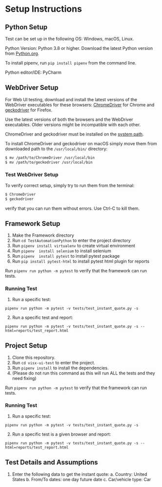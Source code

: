 # Setup Instructions

## Python Setup

Test can be set up in the following OS: Windows, macOS, Linux.

Python Version: Python 3.8 or higher.
Download the latest Python version from [Python.org](https://www.python.org/downloads/).

To install pipenv, run `pip install pipenv` from the command line.

Python editor/IDE: PyCharm

## WebDriver Setup

For Web UI testing, download and install the latest versions of the WebDriver executables
for these browsers: [ChromeDriver](https://sites.google.com/a/chromium.org/chromedriver/) for Chrome
and [geckodriver](https://github.com/mozilla/geckodriver/releases) for Firefox.

Use the latest versions of both the browsers and the WebDriver executables.
Older versions might be incompatible with each other.

ChromeDriver and geckodriver must be installed on the
[system path](https://en.wikipedia.org/wiki/PATH_(variable)).


To install ChromeDriver and geckodriver on macOS
simply move them from downloaded path to the `/usr/local/bin/` directory:

```bash
$ mv /path/to/ChromeDriver /usr/local/bin
$ mv /path/to/geckodriver /usr/local/bin
```

### Test WebDriver Setup

To verify correct setup, simply try to run them from the terminal:

```bash
$ ChromeDriver
$ geckodriver
```

verify that you can run them without errors.
Use Ctrl-C to kill them.

## Framework Setup
1. Make the Framework directory
2. Run `cd TestAutomationPython` to enter the project directory
3. Run `pipenv install virtualenv` to create virtual environment
4. Run `pipenv  install selenium` to install selenium
5. Run `pipenv  install pytest` to install pytest package
6. Run `pip install pytest-html` to install pytest html plugin for reports


Run `pipenv run python -m pytest` to verify that the framework can run tests.

### Running Test
1. Run a specific test:
```
pipenv run python -m pytest -v tests/test_instant_quote.py -s
```
2. Run a specific test  and report:
```
pipenv run python -m pytest -v tests/test_instant_quote.py -s --html=reports/test_report.html
```

## Project Setup

1. Clone this repository.
2. Run `cd visx-ui-test` to enter the project.
3. Run `pipenv install` to install the dependencies.
4. (Please do not run this command as this will run ALL the tests and they need fixing)

Run `pipenv run python -m pytest` to verify that the framework can run tests.

### Running Test
1. Run a specific test:
```
pipenv run python -m pytest -v tests/test_instant_quote.py -s
```
2. Run a specific test is a given browser and report:
```
pipenv run python -m pytest -v tests/test_instant_quote.py -s --html=reports/test_report.html
```



## Test Details and Assumptions
1. Enter the following data to get the instant quote:
    a. Country: United States
    b. From/To dates: one day future date
    c. Car/vehicle type: Car



